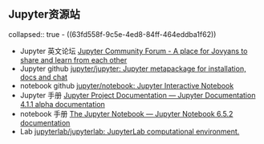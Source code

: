 ## Jupyter资源站
collapsed:: true
	- ((63fd558f-9c5e-4ed8-84ff-464eddba1f62))
- Jupyter 英文论坛 [Jupyter Community Forum - A place for Jovyans to share and learn from each other](https://discourse.jupyter.org/)
- Jupyter github [jupyter/jupyter: Jupyter metapackage for installation, docs and chat](https://github.com/jupyter/jupyter)
- notebook github [jupyter/notebook: Jupyter Interactive Notebook](https://github.com/jupyter/notebook)
- Jupyter 手册 [Jupyter Project Documentation — Jupyter Documentation 4.1.1 alpha documentation](https://docs.jupyter.org/en/latest/)
- notebook 手册 [The Jupyter Notebook — Jupyter Notebook 6.5.2 documentation](https://jupyter-notebook.readthedocs.io/en/stable/)
- Lab [jupyterlab/jupyterlab: JupyterLab computational environment.](https://github.com/jupyterlab/jupyterlab)